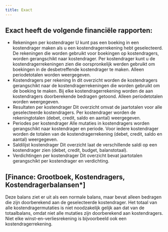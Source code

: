 ```yaml
---
title: Exact
---
```


## Exact heeft de volgende financiële rapporten:
- Rekeningen per kostendrager
   U kunt pas een boeking in een kostendrager maken als u een kostendragerrekening hebt geselecteerd. De rekeningen die worden gebruikt voor boekingen op kostendragers, worden gerangschikt naar kostendrager. Per kostendrager kunt u de kostendragerrekeningen zien die oorspronkelijk werden gebruikt om boekingen in de desbetreffende kostendrager te maken. Alleen periodetotalen worden weergegeven.
- Kostendragers per rekening
   In dit overzicht worden de kostendragers gerangschikt naar de kostendragerrekeningen die worden gebruikt om de boeking te maken. Bij elke kostendragerrekening worden de aan kostendragers doorberekende bedragen getoond. Alleen periodetotalen worden weergegeven.
- Resultaten per kostendrager
   Dit overzicht omvat de jaartotalen voor alle geselecteerde kostendragers. Per kostendrager worden de rekeningtotalen (debet, credit, saldo en aantal) weergegeven.
- Periodes per kostendrager
   Alle mutaties in kostendragers worden gerangschikt naar kostendrager en periode. Voor iedere kostendrager worden de totalen van de kostendragerrekening (debet, credit, saldo en aantal) weergegeven.
- Saldilijst kostendrager
   Dit overzicht laat de verschillende saldi op een kostendrager zien (debet, credit, budget, balanstotaal).
- Verdichtingen per kostendrager
   Dit overzicht bevat jaartotalen gerangschikt per kostendrager en verdichting.
## [Finance: Grootboek, Kostendragers, Kostendragerbalansen*] 
Deze balans ziet er uit als een normale balans, maar bevat alleen bedragen die zijn doorberekend aan de geselecteerde kostendrager.
Het totaal van alle kostendragermutaties is niet noodzakelijk gelijk aan dat van de totaalbalans, omdat niet alle mutaties zijn doorberekend aan kostendragers. Niet elke winst-en-verliesrekening is bijvoorbeeld ook een kostendragerrekening.
